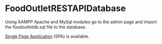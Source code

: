 # FoodOutletRESTAPIDatabase

Using XAMPP Apache and MySql modules go to the admin page and import the foodoutletdb.sql file to the database.

[Single Page Application](https://github.com/Aksellercan/food-outlet-spa) (SPA) is available.
